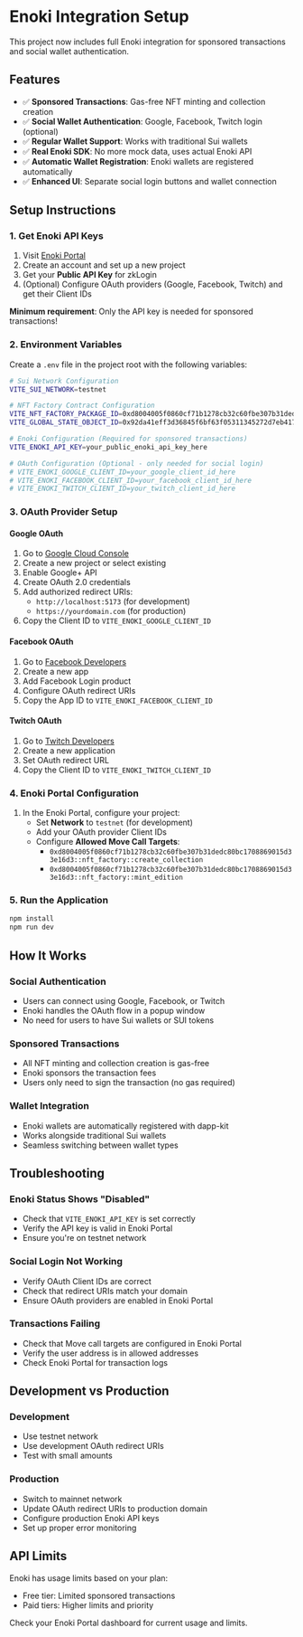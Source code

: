 # Enoki Integration Setup

This project now includes full Enoki integration for sponsored transactions and social wallet authentication.

## Features

- ✅ **Sponsored Transactions**: Gas-free NFT minting and collection creation
- ✅ **Social Wallet Authentication**: Google, Facebook, Twitch login (optional)
- ✅ **Regular Wallet Support**: Works with traditional Sui wallets
- ✅ **Real Enoki SDK**: No more mock data, uses actual Enoki API
- ✅ **Automatic Wallet Registration**: Enoki wallets are registered automatically
- ✅ **Enhanced UI**: Separate social login buttons and wallet connection

## Setup Instructions

### 1. Get Enoki API Keys

1. Visit [Enoki Portal](https://portal.enoki.network)
2. Create an account and set up a new project
3. Get your **Public API Key** for zkLogin
4. (Optional) Configure OAuth providers (Google, Facebook, Twitch) and get their Client IDs

**Minimum requirement**: Only the API key is needed for sponsored transactions!

### 2. Environment Variables

Create a `.env` file in the project root with the following variables:

```bash
# Sui Network Configuration
VITE_SUI_NETWORK=testnet

# NFT Factory Contract Configuration
VITE_NFT_FACTORY_PACKAGE_ID=0xd8004005f0860cf71b1278cb32c60fbe307b31dedc80bc1708869015d33e16d3
VITE_GLOBAL_STATE_OBJECT_ID=0x92da41eff3d36845f6bf63f05311345272d7eb417f885db0ef527c6889f12f01

# Enoki Configuration (Required for sponsored transactions)
VITE_ENOKI_API_KEY=your_public_enoki_api_key_here

# OAuth Configuration (Optional - only needed for social login)
# VITE_ENOKI_GOOGLE_CLIENT_ID=your_google_client_id_here
# VITE_ENOKI_FACEBOOK_CLIENT_ID=your_facebook_client_id_here
# VITE_ENOKI_TWITCH_CLIENT_ID=your_twitch_client_id_here
```

### 3. OAuth Provider Setup

#### Google OAuth
1. Go to [Google Cloud Console](https://console.cloud.google.com)
2. Create a new project or select existing
3. Enable Google+ API
4. Create OAuth 2.0 credentials
5. Add authorized redirect URIs:
   - `http://localhost:5173` (for development)
   - `https://yourdomain.com` (for production)
6. Copy the Client ID to `VITE_ENOKI_GOOGLE_CLIENT_ID`

#### Facebook OAuth
1. Go to [Facebook Developers](https://developers.facebook.com)
2. Create a new app
3. Add Facebook Login product
4. Configure OAuth redirect URIs
5. Copy the App ID to `VITE_ENOKI_FACEBOOK_CLIENT_ID`

#### Twitch OAuth
1. Go to [Twitch Developers](https://dev.twitch.tv)
2. Create a new application
3. Set OAuth redirect URL
4. Copy the Client ID to `VITE_ENOKI_TWITCH_CLIENT_ID`

### 4. Enoki Portal Configuration

1. In the Enoki Portal, configure your project:
   - Set **Network** to `testnet` (for development)
   - Add your OAuth provider Client IDs
   - Configure **Allowed Move Call Targets**:
     - `0xd8004005f0860cf71b1278cb32c60fbe307b31dedc80bc1708869015d33e16d3::nft_factory::create_collection`
     - `0xd8004005f0860cf71b1278cb32c60fbe307b31dedc80bc1708869015d33e16d3::nft_factory::mint_edition`

### 5. Run the Application

```bash
npm install
npm run dev
```

## How It Works

### Social Authentication
- Users can connect using Google, Facebook, or Twitch
- Enoki handles the OAuth flow in a popup window
- No need for users to have Sui wallets or SUI tokens

### Sponsored Transactions
- All NFT minting and collection creation is gas-free
- Enoki sponsors the transaction fees
- Users only need to sign the transaction (no gas required)

### Wallet Integration
- Enoki wallets are automatically registered with dapp-kit
- Works alongside traditional Sui wallets
- Seamless switching between wallet types

## Troubleshooting

### Enoki Status Shows "Disabled"
- Check that `VITE_ENOKI_API_KEY` is set correctly
- Verify the API key is valid in Enoki Portal
- Ensure you're on testnet network

### Social Login Not Working
- Verify OAuth Client IDs are correct
- Check that redirect URIs match your domain
- Ensure OAuth providers are enabled in Enoki Portal

### Transactions Failing
- Check that Move call targets are configured in Enoki Portal
- Verify the user address is in allowed addresses
- Check Enoki Portal for transaction logs

## Development vs Production

### Development
- Use testnet network
- Use development OAuth redirect URIs
- Test with small amounts

### Production
- Switch to mainnet network
- Update OAuth redirect URIs to production domain
- Configure production Enoki API keys
- Set up proper error monitoring

## API Limits

Enoki has usage limits based on your plan:
- Free tier: Limited sponsored transactions
- Paid tiers: Higher limits and priority

Check your Enoki Portal dashboard for current usage and limits.
